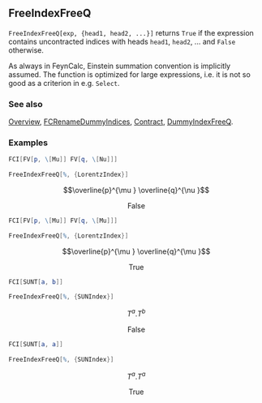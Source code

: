 ## FreeIndexFreeQ

`FreeIndexFreeQ[exp, {head1, head2, ...}]`  returns `True` if the expression contains uncontracted indices with heads `head1`, `head2`, ... and `False` otherwise.

As always in FeynCalc, Einstein summation convention is implicitly assumed. The function is optimized for large expressions, i.e. it is not so good as a criterion in e.g. `Select`.

### See also

[Overview](Extra/FeynCalc.md), [FCRenameDummyIndices](FCRenameDummyIndices.md), [Contract](Contract.md), [DummyIndexFreeQ](DummyIndexFreeQ.md).

### Examples

```mathematica
FCI[FV[p, \[Mu]] FV[q, \[Nu]]] 
 
FreeIndexFreeQ[%, {LorentzIndex}]
```

$$\overline{p}^{\mu } \overline{q}^{\nu }$$

$$\text{False}$$

```mathematica
FCI[FV[p, \[Mu]] FV[q, \[Mu]]] 
 
FreeIndexFreeQ[%, {LorentzIndex}]
```

$$\overline{p}^{\mu } \overline{q}^{\mu }$$

$$\text{True}$$

```mathematica
FCI[SUNT[a, b]] 
 
FreeIndexFreeQ[%, {SUNIndex}]
```

$$T^a.T^b$$

$$\text{False}$$

```mathematica
FCI[SUNT[a, a]] 
 
FreeIndexFreeQ[%, {SUNIndex}]
```

$$T^a.T^a$$

$$\text{True}$$